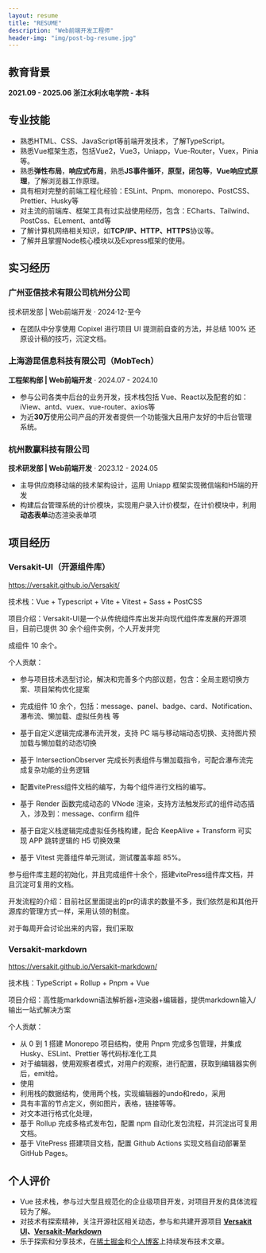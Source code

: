 ```yaml
---
layout: resume
title: "RESUME"
description: "Web前端开发工程师"
header-img: "img/post-bg-resume.jpg"
---
```

## 教育背景

**2021.09 - 2025.06 浙江水利水电学院 - 本科**

## 专业技能

- 熟悉HTML、CSS、JavaScript等前端开发技术，了解TypeScript。
- 熟悉Vue框架生态，包括Vue2，Vue3，Uniapp，Vue-Router，Vuex，Pinia等。
- 熟悉**弹性布局**，**响应式布局**，熟悉**JS事件循环**，**原型，闭包等**，**Vue响应式原理**，了解浏览器工作原理。
- 具有相对完整的前端工程化经验：ESLint、Pnpm、monorepo、PostCSS、Prettier、Husky等
- 对主流的前端库、框架工具有过实战使用经历，包含：ECharts、Tailwind、PostCss、ELement、antd等
- 了解计算机网络相关知识，如**TCP/IP、HTTP、HTTPS**协议等。
- 了解并且掌握Node核心模块以及Express框架的使用。

## 实习经历

### 广州亚信技术有限公司杭州分公司

技术研发部 | Web前端开发 · 2024·12-至今

- 在团队中分享使用 Copixel 进行项目 UI 提测前自查的方法，并总结 100% 还原设计稿的技巧，沉淀文档。

### 上海游昆信息科技有限公司（MobTech）

**工程架构部 | Web前端开发** · 2024.07 - 2024.10

- 参与公司各类中后台的业务开发，技术栈包括 Vue、React以及配套的如：iView、antd、vuex、vue-router、axios等
- 为近**30万**使用公司产品的开发者提供一个功能强大且用户友好的中后台管理系统。

### 杭州数赢科技有限公司

**技术研发部 | Web前端开发** · 2023.12 - 2024.05

- 主导供应商移动端的技术架构设计，运用 Uniapp 框架实现微信端和H5端的开发
- 构建后台管理系统的计价模块，实现用户录入计价模型，在计价模块中，利用**动态表单**动态渲染表单项

## 项目经历


### Versakit-UI（开源组件库）

https://versakit.github.io/Versakit/

技术栈：Vue + Typescript + Vite + Vitest + Sass + PostCSS

项目介绍：Versakit-UI是一个从传统组件库出发并向现代组件库发展的开源项目，目前已提供 30 余个组件实例，个人开发并完

成组件 10 余个。

个人贡献：

- 参与项目技术选型讨论，解决和完善多个内部议题，包含：全局主题切换方案、项目架构优化提案

- 完成组件 10 余个，包括：message、panel、badge、card、Notification、瀑布流、懒加载、虚拟任务栈 等

- 基于自定义逻辑完成瀑布流开发，支持 PC 端与移动端动态切换、支持图片预加载与懒加载的动态切换

-  基于 IntersectionObserver 完成长列表组件与懒加载指令，可配合瀑布流完成复杂功能的业务逻辑

- 配置vitePress组件文档的编写，为每个组件进行文档的编写。

- 基于 Render 函数完成动态的 VNode 渲染，支持方法触发形式的组件动态插入，涉及到：message、confirm 组件

- 基于自定义栈逻辑完成虚拟任务栈构建，配合 KeepAlive + Transform 可实现 APP 跳转逻辑的 H5 切换效果

- 基于 Vitest 完善组件单元测试，测试覆盖率超 85%。

参与组件库主题的初始化，并且完成组件十余个，搭建vitePress组件库文档，并且沉淀可复用的文档。

开发流程的介绍：目前社区里面提出的pr的请求的数量不多，我们依然是和其他开源库的管理方式一样，采用认领的制度。

对于每周开会讨论出来的内容，我们采取

### Versakit-markdown

https://versakit.github.io/Versakit-markdown/

技术栈：TypeScript + Rollup + Pnpm + Vue

项目介绍：高性能markdown语法解析器+渲染器+编辑器，提供markdown输入/输出一站式解决方案

个人贡献：

- 从 0 到 1 搭建 Monorepo 项目结构，使用 Pnpm 完成多包管理，并集成 Husky、ESLint、Prettier 等代码标准化工具
- 对于编辑器，使用观察者模式，对用户的观察，进行配置，获取到编辑器实例后，emit给。
- 使用
- 利用栈的数据结构，使用两个栈，实现编辑器的undo和redo，采用
- 具有丰富的节点定义，例如图片，表格，链接等等。
- 对文本进行格式化处理，
- 基于 Rollup 完成多格式发布包，配置 npm 自动化发包流程，并沉淀出可复用文档。
- 基于 VitePress 搭建项目文档，配置 Github Actions 实现文档自动部署至 GitHub Pages。

## 个人评价

- Vue 技术栈，参与过大型且规范化的企业级项目开发，对项目开发的具体流程较为了解。
- 对技术有探索精神，关注开源社区相关动态，参与和共建开源项目 [**Versakit UI**](https://versakit.github.io/Versakit/)**、**[**Versakit-Markdown**](https://versakit.github.io/Versakit-markdown/)
- 乐于探索和分享技术，在[稀土掘金](https://juejin.cn/user/741495293092151)和[个人博客](https://www.abining.fun)上持续发布技术文章。
